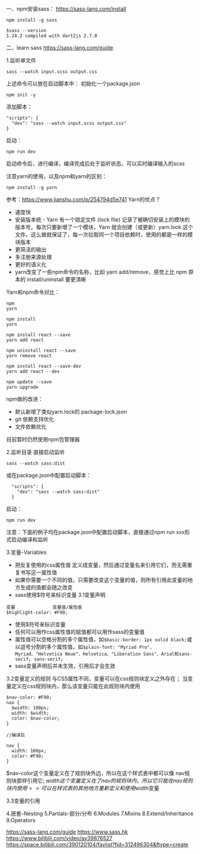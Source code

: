 一、npm安装sass：
https://sass-lang.com/install
```
npm install -g sass
```

```
$sass --version
1.24.2 compiled with dart2js 2.7.0
```

二、learn sass
https://sass-lang.com/guide

1.监听单文件
```
sass --watch input.scss output.css
```
上述命令可以放在启动脚本中：
初始化一个package.json
```
npm init -y
```
添加脚本：
```
"scripts": {
  "dev": "sass --watch input.scss output.css"
}
```
启动：
```
npm run dev
```
启动命令后，进行编译，编译完成后处于监听状态，可以实时编译输入的scss

注意yarn的使用，以及npm和yarn的区别：
```
npm install -g yarn
```

参考：https://www.jianshu.com/p/254794d5e741
Yarn的优点？
- 速度快
- 安装版本统 - Yarn 有一个锁定文件 (lock file) 记录了被确切安装上的模块的版本号。每次只要新增了一个模块，Yarn 就会创建（或更新）yarn.lock 这个文件。这么做就保证了，每一次拉取同一个项目依赖时，使用的都是一样的模块版本
- 更简洁的输出
- 多注册来源处理
- 更好的语义化
- yarn改变了一些npm命令的名称，比如 yarn add/remove，感觉上比 npm 原本的 install/uninstall 要更清晰

Yarn和npm命令对比：
```
npm 	
yarn

npm install
yarn

npm install react --save 	
yarn add react

npm uninstall react --save 	
yarn remove react

npm install react --save-dev 	
yarn add react --dev

npm update --save 	
yarn upgrade
```

npm做的改进：
- 默认新增了类似yarn.lock的 package-lock.json
- git 依赖支持优化
- 文件依赖优化

目前暂时仍然使用npm包管理器

2.监听目录
直接启动监听
```
sass --watch sass:dist
```
或在package.json中配置启动脚本：
```
  "scripts": {
    "dev": "sass --watch sass:dist"
  }
```
启动：
```
npm run dev
```
注意：下面的例子均在package.json中配置启动脚本，直接通过npm run xxx形式启动编译和监听

3.变量-Variables
- 把反复使用的css属性值 定义成变量，然后通过变量名来引用它们，而无需重复书写这一属性值
- 如果你需要一个不同的值，只需要改变这个变量的值，则所有引用此变量的地方生成的值都会随之改变
- sass使用$符号来标识变量
3.1变量声明
```
变量              变量值/属性值
$highlight-color: #F90;
```
- 使用$符号来标识变量
- 任何可以用作css属性值的赋值都可以用作sass的变量值
- 属性值可以空格分割的多个属性值，如`$basic-border: 1px solid black;`或以逗号分割的多个属性值，如`$plain-font: "Myriad Pro"、Myriad、"Helvetica Neue"、Helvetica、"Liberation Sans"、Arial和sans-serif; sans-serif;`
- sass变量声明后并未生效，引用后才会生效

3.2变量定义的规则
与CSS属性不同，变量可以在css规则块定义之外存在；
当变量定义在css规则块内，那么该变量只能在此规则块内使用
```
$nav-color: #F90;
nav {
  $width: 100px;
  width: $width;
  color: $nav-color;
}

//编译后

nav {
  width: 100px;
  color: #F90;
}
```
$nav-color这个变量定义在了规则块外边，所以在这个样式表中都可以像 nav规则块那样引用它;
$width这个变量定义在了nav的{ }规则块内，所以它只能在nav规则块 内使用=>可以在样式表的其他地方重新定义和使用$width变量

3.3变量的引用




4.嵌套-Nesting
5.Partials-部分/分布
6.Modules
7.Mixins
8.Extend/Inheritance
9.Operators





https://sass-lang.com/guide
https://www.sass.hk
https://www.bilibili.com/video/av39876527
https://space.bilibili.com/390120104/favlist?fid=312496304&ftype=create



